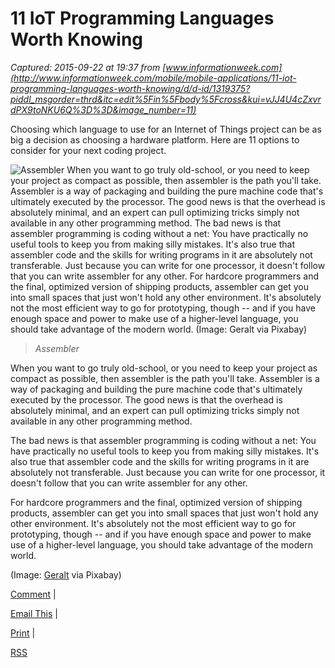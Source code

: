 # 11 IoT Programming Languages Worth Knowing

_Captured: 2015-09-22 at 19:37 from [www.informationweek.com](http://www.informationweek.com/mobile/mobile-applications/11-iot-programming-languages-worth-knowing/d/d-id/1319375?piddl_msgorder=thrd&itc=edit%5Fin%5Fbody%5Fcross&kui=vJJ4U4cZxvrdPX9toNKU6Q%3D%3D&image_number=11)_

Choosing which language to use for an Internet of Things project can be as big a decision as choosing a hardware platform. Here are 11 options to consider for your next coding project. 

![Assembler
When you want to go truly old-school, or you need to keep your project as compact as possible, then assembler is the path you'll take. Assembler is a way of packaging and building the pure machine code that's ultimately executed by the processor. The good news is that the overhead is absolutely minimal, and an expert can pull optimizing tricks simply not available in any other programming method.
The bad news is that assembler programming is coding without a net: You have practically no useful tools to keep you from making silly mistakes. It's also true that assembler code and the skills for writing programs in it are absolutely not transferable. Just because you can write for one processor, it doesn't follow that you can write assembler for any other.
For hardcore programmers and the final, optimized version of shipping products, assembler can get you into small spaces that just won't hold any other environment. It's absolutely not the most efficient way to go for prototyping, though -- and if you have enough space and power to make use of a higher-level language, you should take advantage of the modern world.
\(Image: Geralt via Pixabay\)
](http://img.deusm.com/informationweek/2015/03/1319375/Assembler.jpg)

> _Assembler_

When you want to go truly old-school, or you need to keep your project as compact as possible, then assembler is the path you'll take. Assembler is a way of packaging and building the pure machine code that's ultimately executed by the processor. The good news is that the overhead is absolutely minimal, and an expert can pull optimizing tricks simply not available in any other programming method.

The bad news is that assembler programming is coding without a net: You have practically no useful tools to keep you from making silly mistakes. It's also true that assembler code and the skills for writing programs in it are absolutely not transferable. Just because you can write for one processor, it doesn't follow that you can write assembler for any other.

For hardcore programmers and the final, optimized version of shipping products, assembler can get you into small spaces that just won't hold any other environment. It's absolutely not the most efficient way to go for prototyping, though -- and if you have enough space and power to make use of a higher-level language, you should take advantage of the modern world.

(Image: [Geralt](http://pixabay.com/en/man-boy-stylish-internet-network-516336/) via Pixabay)

[Comment](http://www.informationweek.com/mobile/mobile-applications/11-iot-programming-languages-worth-knowing/d/d-id/1319375) |

[Email This](http://www.informationweek.com/mobile/mobile-applications/11-iot-programming-languages-worth-knowing/d/d-id/email.asp) |

[Print](http://www.informationweek.com/mobile/mobile-applications/11-iot-programming-languages-worth-knowing/d/d-id/1319375?print=yes) |

[RSS](http://www.informationweek.com/rss_simple.asp)
